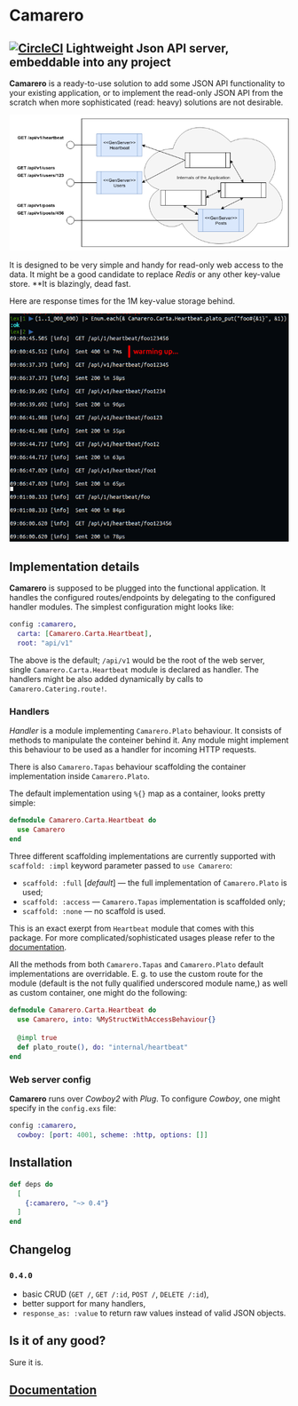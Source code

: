 # Camarero

## [![CircleCI](https://circleci.com/gh/am-kantox/camarero.svg?style=svg)](https://circleci.com/gh/am-kantox/camarero) Lightweight Json API server, embeddable into any project

**Camarero** is a ready-to-use solution to add some JSON API functionality to your existing application, or to implement the read-only JSON API from the scratch when more sophisticated (read: heavy) solutions are not desirable.

![Camarero Ties](https://raw.githubusercontent.com/am-kantox/camarero/master/stuff/camarero.png)

It is designed to be very simple and handy for read-only web access to the data. It might be a good candidate to replace _Redis_ or any other key-value store. **It is blazingly, dead fast.

Here are response times for the 1M key-value storage behind.

![1M key-value storage lookup: 10μs±](https://raw.githubusercontent.com/am-kantox/camarero/master/stuff/1M.png)

## Implementation details

**Camarero** is supposed to be plugged into the functional application. It handles the configured routes/endpoints by delegating to the configured handler modules. The simplest configuration might looks like:

```elixir
config :camarero,
  carta: [Camarero.Carta.Heartbeat],
  root: "api/v1"
```

The above is the default; `/api/v1` would be the root of the web server, single `Camarero.Carta.Heartbeat` module is declared as handler. The handlers might be also added dynamically by calls to `Camarero.Catering.route!`.

### Handlers

_Handler_ is a module implementing `Camarero.Plato` behaviour. It consists of methods to manipulate the conteiner behind it. Any module might implement this behaviour to be used as a handler for incoming HTTP requests.

There is also `Camarero.Tapas` behaviour scaffolding the container implementation inside `Camarero.Plato`.

The default implementation using `%{}` map as a container, looks pretty simple:

```elixir
defmodule Camarero.Carta.Heartbeat do
  use Camarero
end
```

Three different scaffolding implementations are currently supported with `scaffold: :impl` keyword parameter passed to `use Camarero`:

- `scaffold: :full` [_default_] — the full implementation of `Camarero.Plato` is used;
- `scaffold: :access` — `Camarero.Tapas` implementation is scaffolded only;
- `scaffold: :none` — no scaffold is used.

This is an exact exerpt from `Heartbeat` module that comes with this package. For more complicated/sophisticated usages please refer to the [documentation](https://hexdocs.pm/camarero).

All the methods from both `Camarero.Tapas` and `Camarero.Plato` default implementations are overridable. E. g. to use the custom route for the module (default is the not fully qualified underscored module name,) as well as custom container, one might do the following:

```elixir
defmodule Camarero.Carta.Heartbeat do
  use Camarero, into: %MyStructWithAccessBehaviour{}

  @impl true
  def plato_route(), do: "internal/heartbeat"
end
```

### Web server config

**Camarero** runs over _Cowboy2_ with _Plug_. To configure _Cowboy_, one might specify in the `config.exs` file:

```elixir
config :camarero,
  cowboy: [port: 4001, scheme: :http, options: []]
```

## Installation

```elixir
def deps do
  [
    {:camarero, "~> 0.4"}
  ]
end
```

## Changelog

### `0.4.0`

- basic CRUD (`GET /`, `GET /:id`, `POST /`, `DELETE /:id`),
- better support for many handlers,
- `response_as: :value` to return raw values instead of valid JSON objects.

## Is it of any good?

Sure it is.

## [Documentation](http://hexdocs.pm/camarero)

